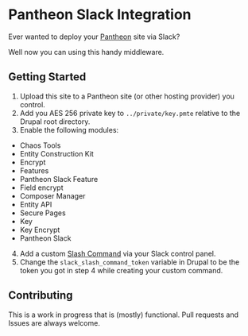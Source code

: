 # Pantheon Slack Integration

Ever wanted to deploy your [Pantheon](https://www.pantheon.io) site via Slack?

Well now you can using this handy middleware.

## Getting Started

1. Upload this site to a Pantheon site (or other hosting provider) you control.
2. Add you AES 256 private key to `../private/key.pmte` relative to the Drupal root directory.
3. Enable the following modules:
  * Chaos Tools
  * Entity Construction Kit
  * Encrypt
  * Features
  * Pantheon Slack Feature
  * Field encrypt
  * Composer Manager
  * Entity API
  * Secure Pages
  * Key
  * Key Encrypt
  * Pantheon Slack
4.  Add a custom [Slash Command](https://api.slack.com/slash-commands) via your Slack control panel.
5.  Change the `slack_slash_command_token` variable in Drupal to be the token you got in step 4 while creating your custom command.


## Contributing

This is a work in progress that is (mostly) functional.  Pull requests and Issues are always welcome.
